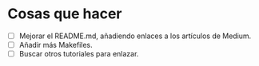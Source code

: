 # Cosas que hacer

* [ ] Mejorar el README.md, añadiendo enlaces a los artículos de
  Medium.
* [ ] Añadir más Makefiles.
* [ ] Buscar otros tutoriales para enlazar. 
